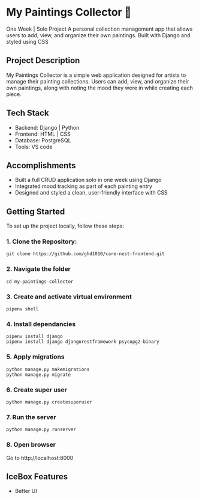  # My Paintings Collector 🎨
One Week | Solo Project
A personal collection management app that allows users to add, view, and organize their own paintings. Built with Django and styled using CSS
## Project Description 
My Paintings Collector is a simple web application designed for artists to manage their painting collections. Users can add, view, and organize their own paintings, along with noting the mood they were in while creating each piece.
## Tech Stack
* Backend: Django | Python
* Frontend: HTML | CSS
* Database: PostgreSQL
* Tools: VS code

## Accomplishments
* Built a full CRUD application solo in one week using Django
* Integrated mood tracking as part of each painting entry
* Designed and styled a clean, user-friendly interface with CSS

## Getting Started
To set up the project locally, follow these steps:

### 1. Clone the Repository:

 `git clone https://github.com/ghd1010/care-nest-frontend.git`
 
### 2. Navigate the folder
`cd my-paintings-collector`
### 3. Create and activate virtual environment
`pipenv shell`
### 4. Install dependancies
```
pipenv install django
pipenv install django djangorestframework psycopg2-binary
```
### 5. Apply migrations
```
python manage.py makemigrations
python manage.py migrate
```
### 6. Create super user
`python manage.py createsuperuser`
### 7. Run the server
`python manage.py runserver`
### 8. Open browser 
Go to http://localhost:8000
## IceBox Features
* Better UI

